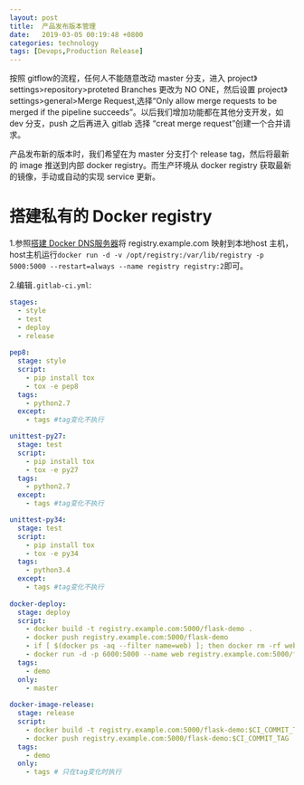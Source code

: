 ```yaml
---
layout: post
title:  产品发布版本管理
date:   2019-03-05 00:19:48 +0800
categories: technology
tags: [Devops,Production Release]
---
```


按照 gitflow的流程，任何人不能随意改动 master 分支，进入 project》settings>repository>proteted Branches 更改为 NO ONE，然后设置 project》settings>general>Merge Request,选择“Only allow merge requests to be merged if the pipeline succeeds”。以后我们增加功能都在其他分支开发，如 dev 分支，push 之后再进入 gitlab 选择 “creat merge request”创建一个合并请求。

产品发布新的版本时，我们希望在为 master 分支打个 release tag，然后将最新的 image 推送到内部 docker registry。而生产环境从 docker registry 获取最新的镜像，手动或自动的实现 service 更新。

# 搭建私有的 Docker registry

1.参照[搭建 Docker DNS服务器](https://zuohd.github.io/technology/2019/03/03/docker-dns-server-setup.html)将 registry.example.com 映射到本地host 主机，host主机运行`docker run -d -v /opt/registry:/var/lib/registry -p 5000:5000 --restart=always --name registry registry:2`即可。

2.编辑`.gitlab-ci.yml`:

``` yaml
stages:
  - style
  - test
  - deploy
  - release
  
pep8:
  stage: style
  script:
    - pip install tox
    - tox -e pep8
  tags:
    - python2.7
  except:
    - tags #tag变化不执行

unittest-py27:
  stage: test
  script:
    - pip install tox
    - tox -e py27
  tags:
    - python2.7
  except:
    - tags #tag变化不执行

unittest-py34:
  stage: test
  script:
    - pip install tox
    - tox -e py34
  tags:
    - python3.4
  except:
    - tags #tag变化不执行
    
docker-deploy:
  stage: deploy
  script:
    - docker build -t registry.example.com:5000/flask-demo .
    - docker push registry.example.com:5000/flask-demo
    - if [ $(docker ps -aq --filter name=web) ]; then docker rm -rf web;fi
    - docker run -d -p 6000:5000 --name web registry.example.com:5000/flask-demo
  tags:
    - demo
  only:
    - master
    
docker-image-release:
  stage: release
  script:
    - docker build -t registry.example.com:5000/flask-demo:$CI_COMMIT_TAG .
    - docker push registry.example.com:5000/flask-demo:$CI_COMMIT_TAG
  tags:
    - demo
  only:
    - tags # 只在tag变化时执行
```